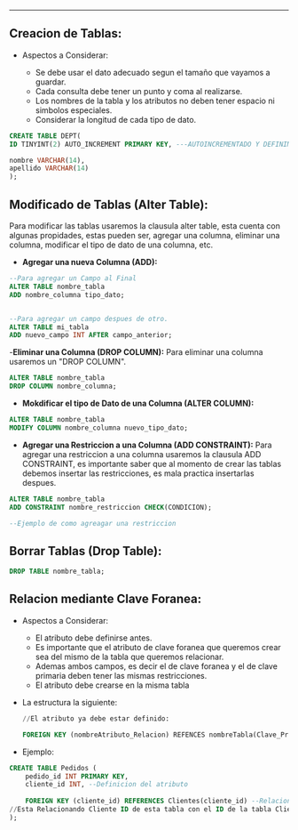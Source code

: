 
---
## Creacion de Tablas:

- Aspectos a Considerar:
    
    - Se debe usar el dato adecuado segun el tamaño que vayamos a guardar.
    - Cada consulta debe tener un punto y coma al realizarse.
    - Los nombres de la tabla y los atributos no deben tener espacio ni simbolos especiales.
    - Considerar la longitud de cada tipo de dato.
```sql
CREATE TABLE DEPT(
ID TINYINT(2) AUTO_INCREMENT PRIMARY KEY, ---AUTOINCREMENTADO Y DEFINIMOS CLAVE PRIMARIA

nombre VARCHAR(14),
apellido VARCHAR(14)
);
```
    
## Modificado de Tablas (Alter Table):
Para modificar las tablas usaremos  la clausula alter table, esta cuenta con algunas propidades, estas pueden ser, agregar una columna, eliminar una columna, modificar el tipo de dato de una columna, etc.
- **Agregar una nueva Columna (ADD):**
	
```sql
--Para agregar un Campo al Final
ALTER TABLE nombre_tabla
ADD nombre_columna tipo_dato;


--Para agregar un campo despues de otro.
ALTER TABLE mi_tabla
ADD nuevo_campo INT AFTER campo_anterior;

```

-**Eliminar una Columna (DROP COLUMN):**
Para eliminar una columna usaremos un "DROP COLUMN".

```sql
ALTER TABLE nombre_tabla
DROP COLUMN nombre_columna;
```

- **Mokdificar el tipo de Dato de una Columna (ALTER COLUMN):**
```sql
ALTER TABLE nombre_tabla
MODIFY COLUMN nombre_columna nuevo_tipo_dato;
```

- **Agregar una Restriccion a una Columna (ADD CONSTRAINT):**
	 Para agregar una restriccion a una columna usaremos la clausula ADD CONSTRAINT, es importante saber que al momento de crear las tablas debemos insertar las restricciones, es mala practica insertarlas despues.
	 
```sql
ALTER TABLE nombre_tabla
ADD CONSTRAINT nombre_restriccion CHECK(CONDICION);

--Ejemplo de como agreagar una restriccion
```



## Borrar Tablas (Drop Table):

```sql
DROP TABLE nombre_tabla;
```


## Relacion mediante Clave Foranea:

- Aspectos a Considerar:
    
    - El atributo debe definirse antes.
    - Es importante que el atributo de clave foranea que queremos crear sea del mismo de la tabla que queremos relacionar.
    - Ademas ambos campos, es decir el de clave foranea y el de clave primaria deben tener las mismas restricciones.
    - El atributo debe crearse en la misma tabla
- La estructura la siguiente:
    
    ```sql
    //El atributo ya debe estar definido:
    
    FOREIGN KEY (nombreAtributo_Relacion) REFENCES nombreTabla(Clave_Primaria);
    ```
    
- Ejemplo:
    
```sql
CREATE TABLE Pedidos (
    pedido_id INT PRIMARY KEY,
    cliente_id INT, --Definicion del atributo
	
    FOREIGN KEY (cliente_id) REFERENCES Clientes(cliente_id) --Relacion del atributo
//Esta Relacionando Cliente ID de esta tabla con el ID de la tabla Clientes. 
);
```

	
